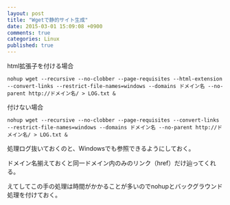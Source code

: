 ```yaml
---
layout: post
title: "Wgetで静的サイト生成"
date: 2015-03-01 15:09:08 +0900
comments: true
categories: Linux
published: true
---
```


html拡張子を付ける場合

```
nohup wget --recursive --no-clobber --page-requisites --html-extension --convert-links --restrict-file-names=windows --domains ドメイン名 --no-parent http://ドメイン名/ > LOG.txt &
```

付けない場合

```
nohup wget --recursive --no-clobber --page-requisites --convert-links --restrict-file-names=windows --domains ドメイン名 --no-parent http://ドメイン名/ > LOG.txt &
```

処理ログ抜いておくのと、Windowsでも参照できるようにしておく。

ドメイン名揃えておくと同一ドメイン内のみのリンク（href）だけ辿ってくれる。

えてしてこの手の処理は時間がかかることが多いのでnohupとバックグラウンド処理を付けておく。
